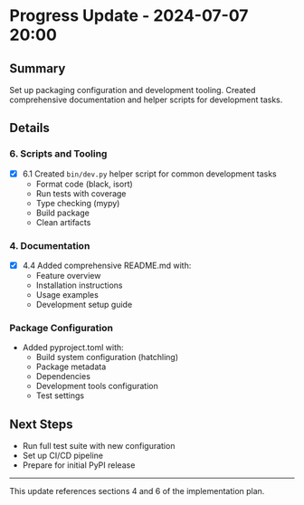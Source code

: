 # Progress Update - 2024-07-07 20:00

## Summary
Set up packaging configuration and development tooling. Created comprehensive documentation and helper scripts for development tasks.

## Details

### 6. Scripts and Tooling
- [x] 6.1 Created `bin/dev.py` helper script for common development tasks
  - Format code (black, isort)
  - Run tests with coverage
  - Type checking (mypy)
  - Build package
  - Clean artifacts

### 4. Documentation
- [x] 4.4 Added comprehensive README.md with:
  - Feature overview
  - Installation instructions
  - Usage examples
  - Development setup guide

### Package Configuration
- Added pyproject.toml with:
  - Build system configuration (hatchling)
  - Package metadata
  - Dependencies
  - Development tools configuration
  - Test settings

## Next Steps
- Run full test suite with new configuration
- Set up CI/CD pipeline
- Prepare for initial PyPI release

---
This update references sections 4 and 6 of the implementation plan. 